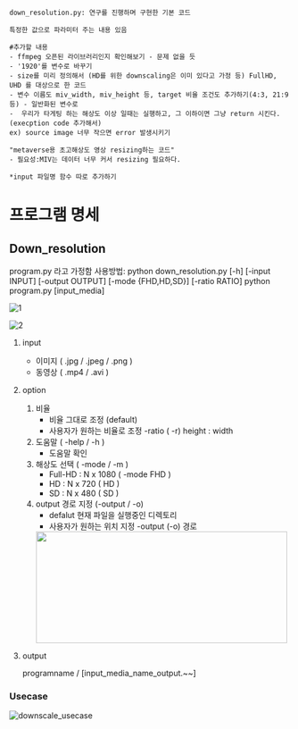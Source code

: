 ```
down_resolution.py: 연구를 진행하며 구현한 기본 코드

특정한 값으로 파라미터 주는 내용 있음

#추가할 내용
- ffmpeg 오픈된 라이브러리인지 확인해보기 - 문제 없을 듯
- '1920'를 변수로 바꾸기 
- size를 미리 정의해서 (HD를 위한 downscaling은 이미 있다고 가정 등) FullHD, UHD 를 대상으로 한 코드
- 변수 이름도 miv_width, miv_height 등, target 비율 조건도 추가하기(4:3, 21:9 등) - 일반화된 변수로
-  우리가 타게팅 하는 해상도 이상 일때는 실행하고, 그 이하이면 그냥 return 시킨다. (execption code 추가해서)
ex) source image 너무 작으면 error 발생시키기

"metaverse용 초고해상도 영상 resizing하는 코드"
- 필요성:MIV는 데이터 너무 커서 resizing 필요하다. 

*input 파일명 함수 따로 추가하기

```

# 프로그램 명세

## Down_resolution

program.py 라고 가정함
사용방법: python down_resolution.py [-h] [-input INPUT] [-output OUTPUT] [-mode {FHD,HD,SD}] [-ratio RATIO]
python program.py [input_media]

![1](https://github.com/coolho1129/Metaverse-Background-Research/assets/111948424/e4c6e515-4a04-470a-b86c-89d8510195f0)

![2](https://github.com/coolho1129/Metaverse-Background-Research/assets/111948424/0ff83f0f-6d54-40bd-b49f-d799c0773445)


1. input
    - 이미지 ( .jpg / .jpeg / .png )
    - 동영상 ( .mp4 / .avi )
2. option
    1. 비율
        - 비율 그대로 조정 (default)
        - 사용자가 원하는 비율로 조정 -ratio ( -r) height : width
    2. 도움말 ( -help / -h )
        - 도움말 확인
    3. 해상도 선택 ( -mode / -m )
        - Full-HD : N x 1080 ( -mode FHD )
        - HD : N x 720 ( HD )
        - SD : N x 480 ( SD )
    4. output 경로 지정 (-output / -o)
        - defalut 현재 파일을 실행중인 디렉토리
        - 사용자가 원하는 위치 지정 -output (-o) 경로
       <img src="https://github.com/coolho1129/Metaverse-Background-Research/assets/111948424/1eae0fec-19f2-434f-8fe9-aeab8f8226ee" width="450" height="200">


3. output

    programname / [input_media_name_output.~~]

### Usecase

![downscale_usecase](https://github.com/coolho1129/Metaverse-Background-Research/assets/111948424/aeab0615-7251-44e3-95ba-25d62230945f)
